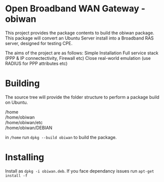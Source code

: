 Open Broadband WAN Gateway - obiwan
======
This project provides the package contents to build the obiwan package. This package will convert an Ubuntu Server install into a Broadband RAS server, designed for testing CPE.

The aims of the project are as follows:
Simple Installation
Full service stack (PPP & IP connectectivity, Firewall etc)
Close real-world emulation (use RADIUS for PPP attributes etc)

Building
=====
The source tree will provide the folder structure to perform a package build on Ubuntu.

/home  
/home/obiwan  
/home/obiwan/etc  
/home/obiwan/DEBIAN  

in `/home` run `dpkg --build obiwan` to build the package.

Installing
=====
Install as `dpkg -i obiwan.deb`. If you face dependancy issues run `apt-get install -f`

